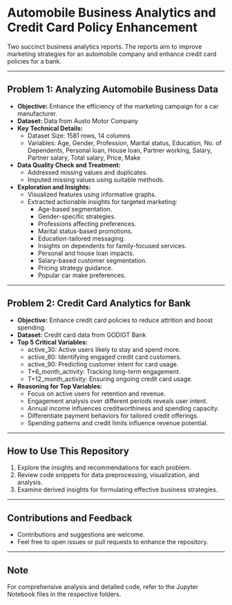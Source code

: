 # Automobile Business Analytics and Credit Card Policy Enhancement

Two succinct business analytics reports. The reports aim to improve marketing strategies for an automobile company and enhance credit card policies for a bank.

---

## Problem 1: Analyzing Automobile Business Data

- **Objective:** Enhance the efficiency of the marketing campaign for a car manufacturer.
- **Dataset:** Data from Austo Motor Company
- **Key Technical Details:**
  - Dataset Size: 1581 rows, 14 columns
  - Variables: Age, Gender, Profession, Marital status, Education, No. of Dependents, Personal loan, House loan, Partner working, Salary, Partner salary, Total salary, Price, Make
- **Data Quality Check and Treatment:**
  - Addressed missing values and duplicates.
  - Imputed missing values using suitable methods.
- **Exploration and Insights:**
  - Visualized features using informative graphs.
  - Extracted actionable insights for targeted marketing:
    - Age-based segmentation.
    - Gender-specific strategies.
    - Professions affecting preferences.
    - Marital status-based promotions.
    - Education-tailored messaging.
    - Insights on dependents for family-focused services.
    - Personal and house loan impacts.
    - Salary-based customer segmentation.
    - Pricing strategy guidance.
    - Popular car make preferences.

---

## Problem 2: Credit Card Analytics for Bank

- **Objective:** Enhance credit card policies to reduce attrition and boost spending.
- **Dataset:** Credit card data from GODIGT Bank
- **Top 5 Critical Variables:**
  - active_30: Active users likely to stay and spend more.
  - active_60: Identifying engaged credit card customers.
  - active_90: Predicting customer intent for card usage.
  - T+6_month_activity: Tracking long-term engagement.
  - T+12_month_activity: Ensuring ongoing credit card usage.
- **Reasoning for Top Variables:**
  - Focus on active users for retention and revenue.
  - Engagement analysis over different periods reveals user intent.
  - Annual income influences creditworthiness and spending capacity.
  - Differentiate payment behaviors for tailored credit offerings.
  - Spending patterns and credit limits influence revenue potential.

---

## How to Use This Repository

1. Explore the insights and recommendations for each problem.
2. Review code snippets for data preprocessing, visualization, and analysis.
3. Examine derived insights for formulating effective business strategies.

---

## Contributions and Feedback

- Contributions and suggestions are welcome.
- Feel free to open issues or pull requests to enhance the repository.

---

## Note

For comprehensive analysis and detailed code, refer to the Jupyter Notebook files in the respective folders.
